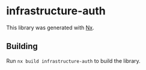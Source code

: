 # infrastructure-auth

This library was generated with [Nx](https://nx.dev).

## Building

Run `nx build infrastructure-auth` to build the library.
